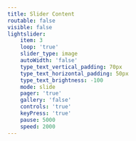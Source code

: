 ```yaml
---
title: Slider Content
routable: false
visible: false
lightslider:
    item: 3
    loop: 'true'
    slider_type: image
    autoWidth: 'false'
    type_text_vertical_padding: 70px
    type_text_horizontal_padding: 50px
    type_text_brightness: -100
    mode: slide
    pager: 'true'
    gallery: 'false'
    controls: 'true'
    keyPress: 'true'
    pause: 5000
    speed: 2000
---
```


